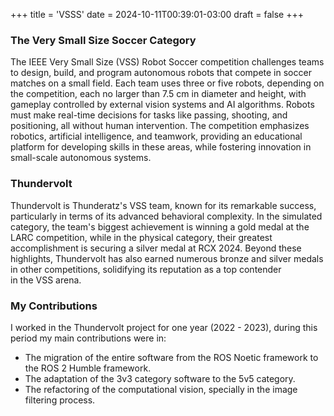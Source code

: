 +++
title = 'VSSS'
date = 2024-10-11T00:39:01-03:00
draft = false
+++

### The Very Small Size Soccer Category

The IEEE Very Small Size (VSS) Robot Soccer competition challenges teams to design, build, and program autonomous robots that compete in soccer matches on a small field. Each team uses three or five robots, depending on the competition, each no larger than 7.5 cm in diameter and height, with gameplay controlled by external vision systems and AI algorithms. Robots must make real-time decisions for tasks like passing, shooting, and positioning, all without human intervention. The competition emphasizes robotics, artificial intelligence, and teamwork, providing an educational platform for developing skills in these areas, while fostering innovation in small-scale autonomous systems.

### Thundervolt

Thundervolt is Thunderatz's VSS team, known for its remarkable success, particularly in terms of its advanced behavioral complexity. In the simulated category, the team's biggest achievement is winning a gold medal at the LARC competition, while in the physical category, their greatest accomplishment is securing a silver medal at RCX 2024. Beyond these highlights, Thundervolt has also earned numerous bronze and silver medals in other competitions, solidifying its reputation as a top contender in the VSS arena.

### My Contributions

I worked in the Thundervolt project for one year (2022 - 2023), during this period my main contributions were in:

- The migration of the entire software from the ROS Noetic framework to the ROS 2 Humble framework.
- The adaptation of the 3v3 category software to the 5v5 category.
- The refactoring of the computational vision, specially in the image filtering process.
